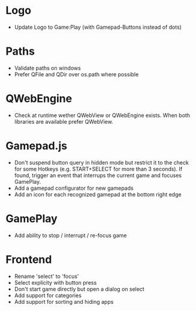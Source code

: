 Logo
====

- Update Logo to Game:Play (with Gamepad-Buttons instead of dots)

Paths
=====

- Validate paths on windows
- Prefer QFile and QDir over os.path where possible

QWebEngine
==========

- Check at runtime wether QWebView or QWebEngine exists. When both libraries are available prefer QWebView.

Gamepad.js
==========

- Don't suspend button query in hidden mode but restrict it to the check
  for some Hotkeys (e.g. START+SELECT for more than 3 seconds).
  If found, trigger an event that interrups the current game and focuses
  GamePlay.
- Add a gamepad configurator for new gamepads
- Add an icon for each recognized gamepad at the bottom right edge

GamePlay
========

- Add ability to stop / interrupt / re-focus game

Frontend
========

- Rename 'select' to 'focus'
- Select explicity with button press
- Don't start game directly but open a dialog on select
- Add support for categories
- Add support for sorting and hiding apps
